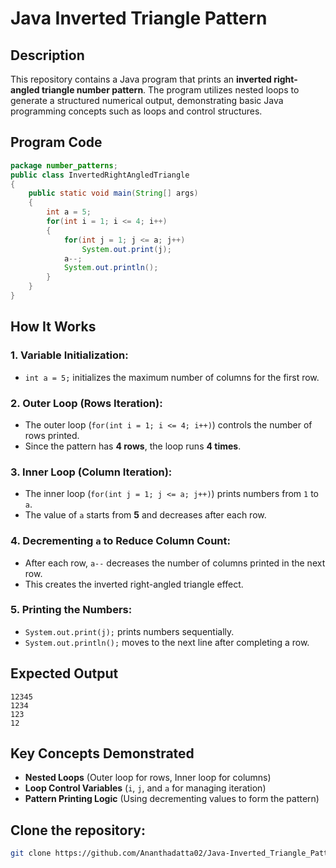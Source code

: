 # Java Inverted Triangle Pattern

## Description
This repository contains a Java program that prints an **inverted right-angled triangle number pattern**. The program utilizes nested loops to generate a structured numerical output, demonstrating basic Java programming concepts such as loops and control structures.

## Program Code
```java
package number_patterns;
public class InvertedRightAngledTriangle 
{
    public static void main(String[] args) 
    {
        int a = 5;
        for(int i = 1; i <= 4; i++) 
        {
            for(int j = 1; j <= a; j++)
                System.out.print(j);
            a--;
            System.out.println();
        }
    }
}
```

## How It Works
### 1. **Variable Initialization:**
   - `int a = 5;` initializes the maximum number of columns for the first row.
   
### 2. **Outer Loop (Rows Iteration):**
   - The outer loop (`for(int i = 1; i <= 4; i++)`) controls the number of rows printed.
   - Since the pattern has **4 rows**, the loop runs **4 times**.
   
### 3. **Inner Loop (Column Iteration):**
   - The inner loop (`for(int j = 1; j <= a; j++)`) prints numbers from `1` to `a`.
   - The value of `a` starts from **5** and decreases after each row.
   
### 4. **Decrementing `a` to Reduce Column Count:**
   - After each row, `a--` decreases the number of columns printed in the next row.
   - This creates the inverted right-angled triangle effect.

### 5. **Printing the Numbers:**
   - `System.out.print(j);` prints numbers sequentially.
   - `System.out.println();` moves to the next line after completing a row.

## Expected Output
```
12345
1234
123
12
```

## Key Concepts Demonstrated
- **Nested Loops** (Outer loop for rows, Inner loop for columns)
- **Loop Control Variables** (`i`, `j`, and `a` for managing iteration)
- **Pattern Printing Logic** (Using decrementing values to form the pattern)

## Clone the repository:
   ```sh
   git clone https://github.com/Ananthadatta02/Java-Inverted_Triangle_Pattern.git
   ```

